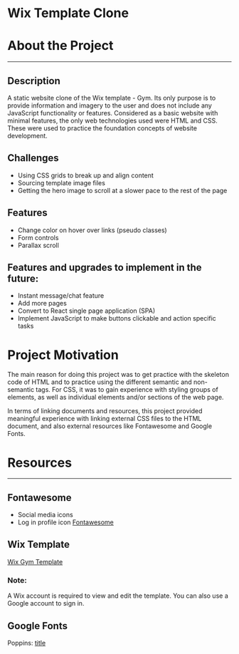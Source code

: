 # Wix Template Clone

# About the Project
---
## Description
A static website clone of the Wix template - Gym. Its only purpose is to provide information and imagery to the user and does not include any JavaScript functionality or features. Considered as a basic website with minimal features, the only web technologies used were HTML and CSS. These were used to practice the foundation concepts of website development.

## Challenges
- Using CSS grids to break up and align content
- Sourcing template image files
- Getting the hero image to scroll at a slower pace to the rest of the page

## Features
- Change color on hover over links (pseudo classes)
- Form controls
- Parallax scroll

## Features and upgrades to implement in the future:
- Instant message/chat feature
- Add more pages 
- Convert to React single page application (SPA)
- Implement JavaScript to make buttons clickable and action specific tasks

# Project Motivation
The main reason for doing this project was to get practice with the skeleton code of HTML and to practice using the different semantic and non-semantic tags. For CSS, it was to gain experience with styling groups of elements, as well as individual elements and/or sections of the web page. 

In terms of linking documents and resources, this project provided meaningful experience with linking external CSS files to the HTML document, and also external resources like Fontawesome and Google Fonts.

# Resources
---
## Fontawesome
- Social media icons
- Log in profile icon
[Fontawesome](https://fontawesome.com/)

## Wix Template
[Wix Gym Template](https://editor.wix.com/html/editor/web/renderer/edit/a4251a01-1d7e-42a2-8343-b95ac8c665d4?metaSiteId=9e20cb90-3b9b-47ec-aa6c-f9b68906e08c&editorSessionId=5a088b0b-a9a9-4fdf-b4ca-10525e2e5375&_gl=1*uz16ju*_ga*MTE0NDkxNjM4Ni4xNjI1MTc2ODA5*_ga_H314XQHSPY*MTYyNTE3NjgwOS4xLjAuMTYyNTE3NjgwOS42MA)

### Note:
A Wix account is required to view and edit the template. You can also use a Google account to sign in.

## Google Fonts
Poppins: [title](https://fonts.google.com/specimen/Poppins?query=poppins)
